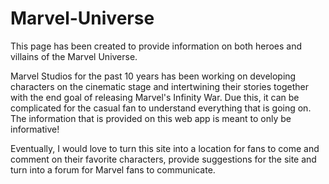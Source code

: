 # Marvel-Universe

This page has been created to provide information on both heroes and villains of the Marvel Universe.

Marvel Studios for the past 10 years has been working on developing characters on the cinematic stage and intertwining their stories together with the end goal of releasing Marvel's Infinity War.  Due this, it can be complicated for the casual fan to understand everything that is going on. The information that is provided on this web app is meant to only be informative!

Eventually, I would love to turn this site into a location for fans to come and comment on their favorite characters, provide suggestions for the site and turn into a forum for Marvel fans to communicate.
